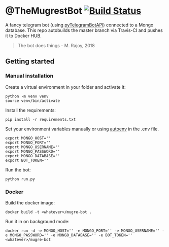 # @TheMugrestBot [![Build Status](https://travis-ci.org/dmonter/mugre-bot.svg?branch=master)](https://travis-ci.org/dmonter/mugre-bot)

A fancy telegram bot (using [pyTelegramBotAPI](https://github.com/eternnoir/pyTelegramBotAPI)) connected to a Mongo database. This repo autobuilds the master branch via Travis-CI and pushes it to Docker HUB.

> The bot does things - M. Rajoy, 2018

## Getting started

### Manual installation

Create a virtual environment in your folder and activate it:

```
python -m venv venv
source venv/bin/activate
```

Install the requirements:

```
pip install -r requirements.txt
```

Set your environment variables manually or using [autoenv](https://github.com/kennethreitz/autoenv) in the .env file.

```
export MONGO_HOST=''
export MONGO_PORT=''
export MONGO_USERNAME=''
export MONGO_PASSWORD=''
export MONGO_DATABASE=''
export BOT_TOKEN=''
```

Run the bot:
```
python run.py
```

### Docker

Build the docker image:

```
docker build -t <whatever>/mugre-bot .
```

Run it in on background mode:

```
docker run -d -e MONGO_HOST='' -e MONGO_PORT='' -e MONGO_USERNAME='' -e MONGO_PASSWORD='' -e MONGO_DATABASE='' -e BOT_TOKEN='' <whatever>/mugre-bot
```
